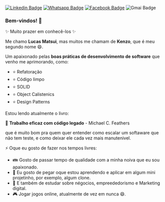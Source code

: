 [![Linkedin Badge](https://img.shields.io/badge/-LinkedIn-blue?style=for-the-badge&logo=Linkedin&logoColor=white)](http://www.linkedin.com/in/lucas-matsui)
[![Whatsapp Badge](https://img.shields.io/badge/-Whatsapp-128c7e?style=for-the-badge&logo=Whatsapp&logoColor=white)](https://wa.me/14988173376)
[![Facebook Badge](https://img.shields.io/badge/-Facebook-3b5998?style=for-the-badge&logo=Facebook&logoColor=white)](https://www.facebook.com/lucas.matsui.77)
![Gmai Badge](https://img.shields.io/badge/Gmail-lucas.kenzo2203%40gmail.com-D44638?style=for-the-badge&logo=Gmail&logoColor=D44638)


### Bem-vindos! 👋

✨ Muito prazer em conhecê-los ✨ 

Me chamo **Lucas Matsui**, mas muitos me chamam de **Kenzo**, que é meu segundo nome 😄.

Um apaixonado pelas **boas práticas de desenvolvimento de software** que venho me aprimorando, como:
  - :star: Refatoração
  - :star: Código limpo
  - :star: SOLID
  - :star: Object Calistenics
  - :star: Design Patterns

Estou lendo atualmente o livro:

:closed_book: **Trabalho eficaz com código legado** - Michael C. Feathers

que é muito bom pra quem quer entender como escalar um softaware que não tem teste, e como deixar ele cada vez mais manutenivel.

⚡ Oque eu gosto de fazer nos tempos livres:
 - :family: Gosto de passar tempo de qualidade com a minha noiva que eu sou apaixonado.
 - :memo: Eu gosto de pegar oque estou aprendendo e aplicar em algum mini projetinho, por exemplo, algum clone.
 - :office: E também de estudar sobre négocios, empreededorismo e Marketing digital.
 - :video_game: Jogar jogos online, atualmente de vez em nunca 😄.
<!--
Here are some ideas to get you started:

- 🔭 I’m currently working on ...
- 🌱 I’m currently learning ...
- 👯 I’m looking to collaborate on ...
- 🤔 I’m looking for help with ...
- 💬 Ask me about ...
- 📫 How to reach me: ...
- 😄 Pronouns: ...
-  Fun fact: ...
!>
